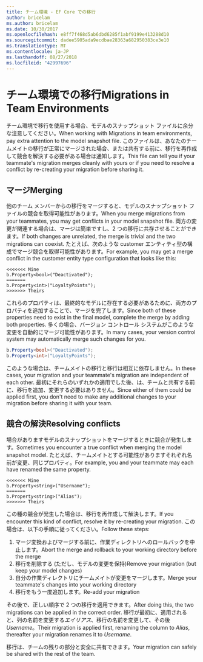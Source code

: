 ```yaml
---
title: チーム環境 - EF Core での移行
author: bricelam
ms.author: bricelam
ms.date: 10/30/2017
ms.openlocfilehash: e8ff7f468d5ab6dbd6285f1abf9199e413288d10
ms.sourcegitcommit: dadee5905ada9ecdbae28363a682950383ce3e10
ms.translationtype: MT
ms.contentlocale: ja-JP
ms.lasthandoff: 08/27/2018
ms.locfileid: "42997696"
---
```

<a name="migrations-in-team-environments"></a><span data-ttu-id="1e870-102">チーム環境での移行</span><span class="sxs-lookup"><span data-stu-id="1e870-102">Migrations in Team Environments</span></span>
===============================
<span data-ttu-id="1e870-103">チーム環境で移行を使用する場合、モデルのスナップショット ファイルに余分な注意してください。</span><span class="sxs-lookup"><span data-stu-id="1e870-103">When working with Migrations in team environments, pay extra attention to the model snapshot file.</span></span> <span data-ttu-id="1e870-104">このファイルは、あなたのチームメイトの移行が正常にマージされた場合、または共有する前に、移行を再作成して競合を解決する必要がある場合は通知します。</span><span class="sxs-lookup"><span data-stu-id="1e870-104">This file can tell you if your teammate's migration merges cleanly with yours or if you need to resolve a conflict by re-creating your migration before sharing it.</span></span>

<a name="merging"></a><span data-ttu-id="1e870-105">マージ</span><span class="sxs-lookup"><span data-stu-id="1e870-105">Merging</span></span>
-------
<span data-ttu-id="1e870-106">他のチーム メンバーからの移行をマージすると、モデルのスナップショット ファイルの競合を取得可能性があります。</span><span class="sxs-lookup"><span data-stu-id="1e870-106">When you merge migrations from your teammates, you may get conflicts in your model snapshot file.</span></span> <span data-ttu-id="1e870-107">両方の変更が関連する場合は、マージは簡単ですし、2 つの移行に共存させることができます。</span><span class="sxs-lookup"><span data-stu-id="1e870-107">If both changes are unrelated, the merge is trivial and the two migrations can coexist.</span></span> <span data-ttu-id="1e870-108">たとえば、次のような customer エンティティ型の構成でマージ競合を取得可能性があります。</span><span class="sxs-lookup"><span data-stu-id="1e870-108">For example, you may get a merge conflict in the customer entity type configuration that looks like this:</span></span>

    <<<<<<< Mine
    b.Property<bool>("Deactivated");
    =======
    b.Property<int>("LoyaltyPoints");
    >>>>>>> Theirs

<span data-ttu-id="1e870-109">これらのプロパティは、最終的なモデルに存在する必要があるために、両方のプロパティを追加することで、マージを完了します。</span><span class="sxs-lookup"><span data-stu-id="1e870-109">Since both of these properties need to exist in the final model, complete the merge by adding both properties.</span></span> <span data-ttu-id="1e870-110">多くの場合、バージョン コントロール システムがこのような変更を自動的にマージ可能性があります。</span><span class="sxs-lookup"><span data-stu-id="1e870-110">In many cases, your version control system may automatically merge such changes for you.</span></span>

``` csharp
b.Property<bool>("Deactivated");
b.Property<int>("LoyaltyPoints");
```

<span data-ttu-id="1e870-111">このような場合は、チームメイトの移行と移行は相互に依存しません。</span><span class="sxs-lookup"><span data-stu-id="1e870-111">In these cases, your migration and your teammate's migration are independent of each other.</span></span> <span data-ttu-id="1e870-112">最初にそれらのいずれかの適用でした後、は、チームと共有する前に、移行を追加、変更する必要はありません。</span><span class="sxs-lookup"><span data-stu-id="1e870-112">Since either of them could be applied first, you don't need to make any additional changes to your migration before sharing it with your team.</span></span>

<a name="resolving-conflicts"></a><span data-ttu-id="1e870-113">競合の解決</span><span class="sxs-lookup"><span data-stu-id="1e870-113">Resolving conflicts</span></span>
-------------------
<span data-ttu-id="1e870-114">場合がありますモデルのスナップショットをマージするときに競合が発生します。</span><span class="sxs-lookup"><span data-stu-id="1e870-114">Sometimes you encounter a true conflict when merging the model snapshot model.</span></span> <span data-ttu-id="1e870-115">たとえば、チームメイトとする可能性がありますそれぞれ名前が変更、同じプロパティ。</span><span class="sxs-lookup"><span data-stu-id="1e870-115">For example, you and your teammate may each have renamed the same property.</span></span>

    <<<<<<< Mine
    b.Property<string>("Username");
    =======
    b.Property<string>("Alias");
    >>>>>>> Theirs

<span data-ttu-id="1e870-116">この種の競合が発生した場合は、移行を再作成して解決します。</span><span class="sxs-lookup"><span data-stu-id="1e870-116">If you encounter this kind of conflict, resolve it by re-creating your migration.</span></span> <span data-ttu-id="1e870-117">この場合は、以下の手順に従ってください。</span><span class="sxs-lookup"><span data-stu-id="1e870-117">Follow these steps:</span></span>

1. <span data-ttu-id="1e870-118">マージ変換およびマージする前に、作業ディレクトリへのロールバックを中止します。</span><span class="sxs-lookup"><span data-stu-id="1e870-118">Abort the merge and rollback to your working directory before the merge</span></span>
2. <span data-ttu-id="1e870-119">移行を削除する (ただし、モデルの変更を保持)</span><span class="sxs-lookup"><span data-stu-id="1e870-119">Remove your migration (but keep your model changes)</span></span>
3. <span data-ttu-id="1e870-120">自分の作業ディレクトリにチームメイトが変更をマージします。</span><span class="sxs-lookup"><span data-stu-id="1e870-120">Merge your teammate's changes into your working directory</span></span>
4. <span data-ttu-id="1e870-121">移行をもう一度追加します。</span><span class="sxs-lookup"><span data-stu-id="1e870-121">Re-add your migration</span></span>

<span data-ttu-id="1e870-122">その後で、正しい順序で 2 つの移行を適用できます。</span><span class="sxs-lookup"><span data-stu-id="1e870-122">After doing this, the two migrations can be applied in the correct order.</span></span> <span data-ttu-id="1e870-123">移行が最初に、適用されると、列の名前を変更する*エイリアス*、移行の名前を変更して、その後*Username*。</span><span class="sxs-lookup"><span data-stu-id="1e870-123">Their migration is applied first, renaming the column to *Alias*, thereafter your migration renames it to *Username*.</span></span>

<span data-ttu-id="1e870-124">移行は、チームの残りの部分と安全に共有できます。</span><span class="sxs-lookup"><span data-stu-id="1e870-124">Your migration can safely be shared with the rest of the team.</span></span>
